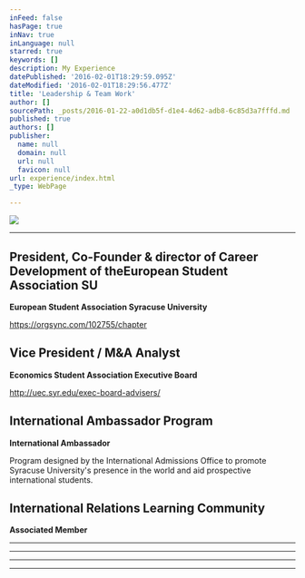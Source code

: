 ```yaml
---
inFeed: false
hasPage: true
inNav: true
inLanguage: null
starred: true
keywords: []
description: My Experience
datePublished: '2016-02-01T18:29:59.095Z'
dateModified: '2016-02-01T18:29:56.477Z'
title: 'Leadership & Team Work'
author: []
sourcePath: _posts/2016-01-22-a0d1db5f-d1e4-4d62-adb8-6c85d3a7fffd.md
published: true
authors: []
publisher:
  name: null
  domain: null
  url: null
  favicon: null
url: experience/index.html
_type: WebPage

---
```

![](https://s3-us-west-2.amazonaws.com/the-grid-img/p/218bb90f18898479a8167d7edbf3334eb5ba8d4e.png)

****

## President, Co-Founder & director of Career Development of theEuropean Student Association SU

**European Student Association Syracuse University**

https://orgsync.com/102755/chapter

## Vice President / M&A Analyst

**Economics Student Association Executive Board**

http://uec.syr.edu/exec-board-advisers/

## International Ambassador Program

**International Ambassador**

Program designed by the International Admissions Office to promote Syracuse University's presence in the world and aid prospective international students.

## International Relations Learning Community

**Associated Member**

****

****

****

****